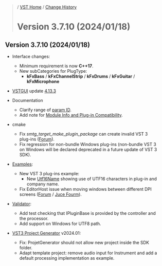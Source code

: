 >/ [VST Home](../) / [Change History](./Index.md)
>
># Version 3.7.10 (2024/01/18)

## Version 3.7.10 (2024/01/18)

- Interface changes:
  - Minimum requirement is now **C++17**.
  - New subCategories for PlugType:
    - **kFxBass** / **kFxChannelStrip** / **kFxDrums** / **kFxGuitar** / **kFxMicrophone**

- [VSTGUI](../What+is+the+VST+3+SDK/VSTGUI.md) update [4.13.3](https://github.com/steinbergmedia/vstgui/releases/tag/vstgui4_13_3)

- Documentation
  - Clarify range of [param ID](../Technical+Documentation/Parameters+Automation/Index.md#parameters).
  - Add note for [Module Info and Plug-in Compatibility](../Technical+Documentation/Change+History/3.7.5/ModuleInfo.md#iplugincompatibility).

- cmake
  - Fix *smtg_target_make_plugin_package* can create invalid VST 3 plug-ins ([Forum](https://forums.steinberg.net/t/weird-cmake-error/862347)).
  - Fix regression for non-bundle Windows plug-ins (non-bundle VST 3 on Windows will be declared deprecated in a future update of VST 3 SDK).

- [Examples](../What+is+the+VST+3+SDK/Plug-in+Examples.md):
  - New VST 3 plug-ins example:
    - New [Utf16Name](../What+is+the+VST+3+SDK/Plug-in+Examples.md#utf16name) showing use of UTF16 characters in plug-in and company name.
  - Fix EditorHost issue when moving windows between different DPI screens ([Forum](https://forums.steinberg.net/t/vst3-sdk-editorhost-displays-only-25-of-juce-gui-on-4k-monitor/873310/2) / [Juce Fourm](https://forum.juce.com/t/steinberg-editorhost-on-4k-monitor-is-not-good/58366/7)).

- [Validator](../What+is+the+VST+3+SDK/Index.md#validator-command-line):
  - Add test checking that IPluginBase is provided by the controller and the processor.
  - Add support on Windows for UTF8 path.

- [VST3 Project Generator](../What+is+the+VST+3+SDK/Project+Generator.md) v2024.01:
  - Fix: ProjetGenerator should not allow new project inside the SDK folder.
  - Adapt template project: remove audio input for Instrument and add a default processing implementation as example.
  